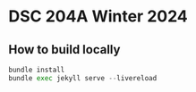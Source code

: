 # DSC 204A Winter 2024

## How to build locally

```python
bundle install
bundle exec jekyll serve --livereload
```
